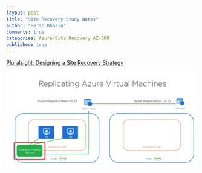 ```yaml
---
layout: post
title: "Site Recovery Study Notes"
author: "Hersh Bhasin"
comments: true
categories: Azure-Site Recovery AZ-300
published: true
---
```


[Pluralsight: Designing a Site Recovery Strategy](https://app.pluralsight.com/library/courses/microsoft-azure-site-recovery-strategy-designing/table-of-contents)

![site1](../assets/site1.png)